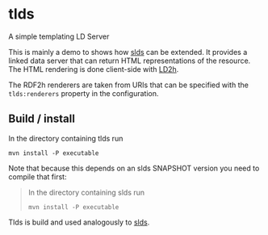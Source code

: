 # tlds
A simple templating LD Server

This is mainly a demo to shows how [slds](https://github.com/linked-solutions/slds) 
can be extended. It provides a linked data server that can return HTML representations 
of the resource. The HTML rendering is done client-side with [LD2h](https://github.com/rdf2h/ld2h).

The RDF2h renderers are taken from URIs that can be specified with the 
`tlds:renderers` property in the configuration.

## Build / install

In the directory containing tlds run
```
mvn install -P executable
```

Note that because this depends on an slds SNAPSHOT version you need to compile that first:

> In the directory containing slds run
> ```
> mvn install -P executable
> ```

Tlds is build and used analogously to [slds](https://github.com/linked-solutions/slds).
